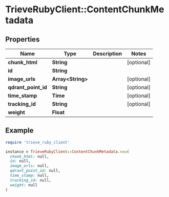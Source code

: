 # TrieveRubyClient::ContentChunkMetadata

## Properties

| Name | Type | Description | Notes |
| ---- | ---- | ----------- | ----- |
| **chunk_html** | **String** |  | [optional] |
| **id** | **String** |  |  |
| **image_urls** | **Array&lt;String&gt;** |  | [optional] |
| **qdrant_point_id** | **String** |  | [optional] |
| **time_stamp** | **Time** |  | [optional] |
| **tracking_id** | **String** |  | [optional] |
| **weight** | **Float** |  |  |

## Example

```ruby
require 'trieve_ruby_client'

instance = TrieveRubyClient::ContentChunkMetadata.new(
  chunk_html: null,
  id: null,
  image_urls: null,
  qdrant_point_id: null,
  time_stamp: null,
  tracking_id: null,
  weight: null
)
```

